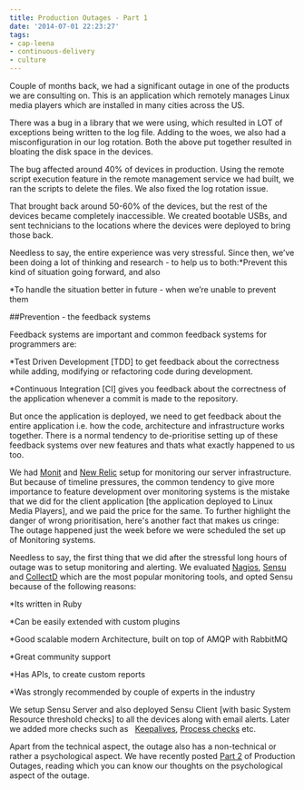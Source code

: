 ```yaml
---
title: Production Outages - Part 1
date: '2014-07-01 22:23:27'
tags:
- cap-leena
- continuous-delivery
- culture
---
```


Couple of months back, we had a significant outage in one of the products we are consulting on. This is an application which remotely manages Linux media players which are installed in many cities across the US.

There was a bug in a library that we were using, which resulted in LOT of exceptions being written to the log file. Adding to the woes, we also had a misconfiguration in our log rotation. Both the above put together resulted in bloating the disk space in the devices.

The bug affected around 40% of devices in production. Using the remote script execution feature in the remote management service we had built, we ran the scripts to delete the files. We also fixed the log rotation issue.

That brought back around 50-60% of the devices, but the rest of the devices became completely inaccessible. We created bootable USBs, and sent technicians to the locations where the devices were deployed to bring those back.

Needless to say, the entire experience was very stressful. Since then, we’ve been doing a lot of thinking and research - to help us to both:*Prevent this kind of situation going forward, and also

    
*To handle the situation better in future - when we’re unable to prevent them


##Prevention - the feedback systems


Feedback systems are important and common feedback systems for programmers are:


*Test Driven Development [TDD] to get feedback about the correctness while adding, modifying or refactoring code during development.

    
*Continuous Integration [CI] gives you feedback about the correctness of the application whenever a commit is made to the repository.

But once the application is deployed, we need to get feedback about the entire application i.e. how the code, architecture and infrastructure works together. There is a normal tendency to de-prioritise setting up of these feedback systems over new features and thats what exactly happened to us too.

We had 
[Monit](http://mmonit.com/monit/) and 
[New Relic](http://newrelic.com/) setup for monitoring our server infrastructure. But because of timeline pressures, the common tendency to give more importance to feature development over monitoring systems is the mistake that we did for the client application [the application deployed to Linux Media Players], and we paid the price for the same. To further highlight the danger of wrong prioritisation, here's another fact that makes us cringe: The outage happened just the week before we were scheduled the set up of Monitoring systems.

Needless to say, the first thing that we did after the stressful long hours of outage was to setup monitoring and alerting. We evaluated 
[Nagios](http://www.nagios.org/), 
[Sensu](http://sensuapp.org/) and 
[CollectD](https://collectd.org/) which are the most popular monitoring tools, and opted Sensu because of the following reasons:


*Its written in Ruby

    
*Can be easily extended with custom plugins

    
*Good scalable modern Architecture, built on top of AMQP with RabbitMQ

    
*Great community support

    
*Has APIs, to create custom reports

    
*Was strongly recommended by couple of experts in the industry

We setup Sensu Server and also deployed Sensu Client [with basic System Resource threshold checks] to all the devices along with email alerts. Later we added more checks such as  
[Keepalives](http://sensuapp.org/docs/0.12/keepalives), 
[Process checks](https://github.com/sensu/sensu-community-plugins) etc.

Apart from the technical aspect, the outage also has a non-technical or rather a psychological aspect. We have recently posted 
[Part 2](http://www.multunus.com/blog/2014/08/production-outages-part-2/) of Production Outages, reading which you can know our thoughts on the psychological aspect of the outage.
